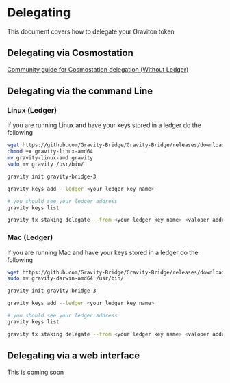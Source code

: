 # Delegating

This document covers how to delegate your Graviton token

## Delegating via Cosmostation

[Community guide for Cosmostation delegation (Without Ledger)](https://stakeking.notion.site/Gravity-Bridge-Delegation-Guide-c9c0ff7b190b45b9a4e6b7a54c62a996)

## Delegating via the command Line

### Linux (Ledger)

If you are running Linux and have your keys stored in a ledger do the following

```bash
wget https://github.com/Gravity-Bridge/Gravity-Bridge/releases/download/v1.5.2/gravity-linux-amd64
chmod +x gravity-linux-amd64
mv gravity-linux-amd gravity
sudo mv gravity /usr/bin/

gravity init gravity-bridge-3

gravity keys add --ledger <your ledger key name>

# you should see your ledger address
gravity keys list

gravity tx staking delegate --from <your ledger key name> <valoper address> <amount> --node https://gravitychain.io:26657 --chain-id gravity-bridge-3
```

### Mac (Ledger)

If you are running Mac and have your keys stored in a ledger do the following

```bash
wget https://github.com/Gravity-Bridge/Gravity-Bridge/releases/download/v1.5.2/gravity-darwin-amd64
sudo mv gravity-darwin-amd64 /usr/bin/

gravity init gravity-bridge-3

gravity keys add --ledger <your ledger key name>

# you should see your ledger address
gravity keys list

gravity tx staking delegate --from <your ledger key name> <valoper address> <amount> --node https://gravitychain.io:26657 --chain-id gravity-bridge-3
```

## Delegating via a web interface

This is coming soon
